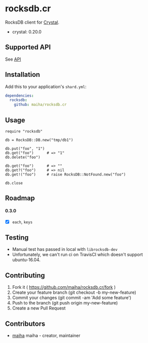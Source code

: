 # rocksdb.cr

RocksDB client for [Crystal](http://crystal-lang.org/).

- crystal: 0.20.0


## Supported API

See [API](https://github.com/maiha/rocksdb.cr/blob/master/API.md)


## Installation

Add this to your application's `shard.yml`:

```yaml
dependencies:
  rocksdb:
    github: maiha/rocksdb.cr
```


## Usage


```crystal
require "rocksdb"

db = RocksDB::DB.new("tmp/db1")

db.put("foo", "1")
db.get("foo")      # => "1"
db.delete("foo")

db.get("foo")      # => ""
db.get?("foo")     # => nil
db.get!("foo")     # raise RocksDB::NotFound.new("foo")

db.close
```

## Roadmap

#### 0.3.0

- [x] `each`, `keys`


## Testing

- Manual test has passed in local with `librocksdb-dev`
- Unfortunately, we can't run ci on TravisCI which doesn't support ubuntu-16.04.

## Contributing

1. Fork it ( https://github.com/maiha/rocksdb.cr/fork )
2. Create your feature branch (git checkout -b my-new-feature)
3. Commit your changes (git commit -am 'Add some feature')
4. Push to the branch (git push origin my-new-feature)
5. Create a new Pull Request

## Contributors

- [maiha](https://github.com/maiha) maiha - creator, maintainer
